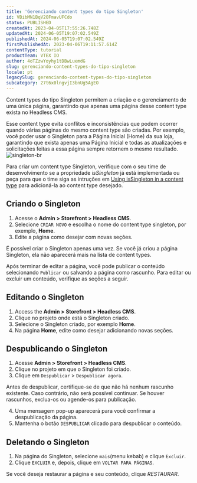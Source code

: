 ```yaml
---
title: 'Gerenciando content types do tipo Singleton'
id: VBibMN1BqV2OFmavUFCdo
status: PUBLISHED
createdAt: 2023-04-05T17:55:26.748Z
updatedAt: 2024-06-05T19:07:02.549Z
publishedAt: 2024-06-05T19:07:02.549Z
firstPublishedAt: 2023-04-06T19:11:57.614Z
contentType: tutorial
productTeam: VTEX IO
author: 4oTZzwYoyhy1tDBwLuemdG
slug: gerenciando-content-types-do-tipo-singleton
locale: pt
legacySlug: gerenciando-content-types-do-tipo-singleton
subcategory: 27t6x0lngvjI3bnUg5AgEO
---
```


Content types do tipo Singleton permitem a criação e o gerenciamento de uma única página, garantindo que apenas uma página desse content type exista no Headless CMS.

Esse content type evita conflitos e inconsistências que podem ocorrer quando várias páginas do mesmo content type são criadas. Por exemplo, você poder usar o Singleton para a Página Inicial (Home) da sua loja, garantindo que exista apenas uma Página Inicial e todas as atualizações e solicitações feitas a essa página sempre retornem o mesmo resultado.
![singleton-br](https://images.ctfassets.net/alneenqid6w5/6aMWhl66yiP8YLJr5Bzuo5/7030fc9c4424018f377c56ad3c02c25e/singleton-br.gif)

<div class="alert alert-warning">
Para criar um content type Singleton, verifique com o seu time de desenvolvimento se a propriedade <i>isSingleton</i> já está implementada ou peça para que o time siga as intruções em <a href="https://v1.faststore.dev/how-to-guides/cms/vtex-headless-cms/Using%20isSingleton%20property%20in%20a%20contenty%20type">Using isSingleton in a content type</a> para adicioná-la ao content type desejado.
</div>

## Criando o Singleton
1. Acesse o **Admin > Storefront > Headless CMS**.
2. Selecione `CRIAR NOVO` e escolha o nome do content type singleton, por exemplo, **Home**.
3. Edite a página como desejar com novas seções.

<div class="alert alert-warning">
É possível criar o Singleton apenas uma vez. Se você já criou a página Singleton, ela não aparecerá mais na lista de content types.
</div>

Após terminar de editar a página, você pode publicar o conteúdo selecionando `Publicar` ou salvando a página como rascunho.
Para editar ou excluir um conteúdo, verifique as seções a seguir.

## Editando o Singleton
1. Access the **Admin > Storefront > Headless CMS**.
2. Clique no projeto onde está o Singleton criado.
3. Selecione o Singleton criado, por exemplo **Home**.
4. Na página **Home**, edite como desejar adicionando novas seções.

## Despublicando o Singleton
1. Acesse **Admin > Storefront > Headless CMS**.
2. Clique no projeto em que o Singleton foi criado.
3. Clique em `Despublicar` > `Despublicar agora`.

<div class="alert alert-warning">
Antes de despublicar, certifique-se de que não há nenhum rascunho existente. Caso contrário, não será possível continuar. Se houver rascunhos, exclua-os ou agende-os para publicação.
</div>

4. Uma mensagem pop-up aparecerá para você confirmar a despublicação da página.
5. Mantenha o botão `DESPUBLICAR` clicado para despublicar o conteúdo.

## Deletando o Singleton
1. Na página do Singleton, selecione `mais`(menu kebab) e clique `Excluir`.
2. Clique  `EXCLUIR` e, depois, clique em `VOLTAR PARA PÁGINAS`. 

<div class="alert alert-warning">
  Se você deseja restaurar a página e seu conteúdo, clique <i>RESTAURAR</i>.
</div>

